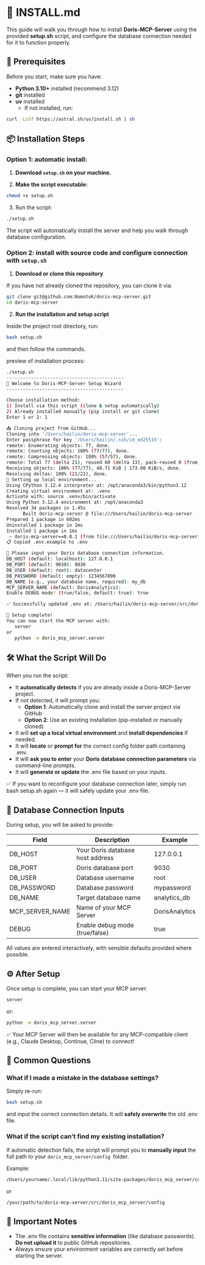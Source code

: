 # **📖 INSTALL.md**

This guide will walk you through how to install **Doris-MCP-Server** using the provided **setup.sh** script, and configure the database connection needed for it to function properly.

## **🚀 Prerequisites**

Before you start, make sure you have:

- **Python 3.10+** installed (recommend 3.12)
- **git** installed
- **uv** installed
	- If not installed, run:

```bash
curl -LsSf https://astral.sh/uv/install.sh | sh
```

## **📦 Installation Steps**

### Option 1: automatic install:

1. **Download `setup.sh` on your machine.**

2. **Make the script executable:**
```bash
chmod +x setup.sh
```

3. Run the script:
```bash
./setup.sh
```

The script will automatically install the server and help you walk through database configuration.

### Option 2: install with source code and configure connection with `setup.sh`

1. **Download or clone this repository**
  
If you have not already cloned the repository, you can clone it via:

```bash
git clone git@github.com:NomotoK/doris-mcp-server.git
cd doris-mcp-server
```

2. **Run the installation and setup script**

Inside the project root directory, run:

```bash
bash setup.sh
```

and then follow the commands.

preview of installation process:

```bash
./setup.sh
-------------------------------------------
🚀 Welcome to Doris-MCP-Server Setup Wizard
-------------------------------------------

Choose installation method:
1) Install via this script (clone & setup automatically)
2) Already installed manually (pip install or git clone)
Enter 1 or 2: 1

📥 Cloning project from GitHub...
Cloning into '/Users/hailin/doris-mcp-server'...
Enter passphrase for key '/Users/hailin/.ssh/id_ed25519': 
remote: Enumerating objects: 77, done.
remote: Counting objects: 100% (77/77), done.
remote: Compressing objects: 100% (57/57), done.
remote: Total 77 (delta 21), reused 60 (delta 13), pack-reused 0 (from 0)
Receiving objects: 100% (77/77), 40.71 KiB | 173.00 KiB/s, done.
Resolving deltas: 100% (21/21), done.
🔧 Setting up local environment...
Using CPython 3.12.4 interpreter at: /opt/anaconda3/bin/python3.12
Creating virtual environment at: .venv
Activate with: source .venv/bin/activate
Using Python 3.12.4 environment at: /opt/anaconda3
Resolved 34 packages in 1.45s
      Built doris-mcp-server @ file:///Users/hailin/doris-mcp-server
Prepared 1 package in 602ms
Uninstalled 1 package in 1ms
Installed 1 package in 1ms
 ~ doris-mcp-server==0.0.1 (from file:///Users/hailin/doris-mcp-server)
📋 Copied .env.example to .env

🔧 Please input your Doris database connection information.
DB_HOST (default: localhost): 127.0.0.1
DB_PORT (default: 9030): 9030
DB_USER (default: root): datacenter
DB_PASSWORD (default: empty): 1234567890
DB_NAME (e.g., your database name, required): my_db
MCP_SERVER_NAME (default: DorisAnalytics): 
Enable DEBUG mode? (true/false, default: true): true

✅ Successfully updated .env at: /Users/hailin/doris-mcp-server/src/doris_mcp_server/config/.env

🚀 Setup complete!
You can now start the MCP server with:
   server
or
   python -m doris_mcp_server.server
```

## **🛠️ What the Script Will Do**

  

When you run the script:

- It **automatically detects** if you are already inside a Doris-MCP-Server project.
- If not detected, it will prompt you:
    - **Option 1**: Automatically clone and install the server project via GitHub
    - **Option 2**: Use an existing installation (pip-installed or manually cloned)
- It will **set up a local virtual environment** and **install dependencies** if needed.
- It will **locate** or **prompt for** the correct config folder path containing .env.
- It will **ask you to enter** your **Doris database connection parameters** via command-line prompts.
- It will **generate or update** the .env file based on your inputs.

✅ If you want to reconfigure your database connection later, simply run bash setup.sh again — it will safely update your .env file.

## **🔧 Database Connection Inputs**

During setup, you will be asked to provide:

|**Field**|**Description**|**Example**|
|---|---|---|
|DB_HOST|Your Doris database host address|127.0.0.1|
|DB_PORT|Doris database port|9030|
|DB_USER|Database username|root|
|DB_PASSWORD|Database password|mypassword|
|DB_NAME|Target database name|analytics_db|
|MCP_SERVER_NAME|Name of your MCP Server|DorisAnalytics|
|DEBUG|Enable debug mode (true/false)|true|
All values are entered interactively, with sensible defaults provided where possible.

## **⚙️ After Setup**

Once setup is complete, you can start your MCP server:

```bash
server
```

or:
```bash
python -m doris_mcp_server.server
```

✅ Your MCP Server will then be available for any MCP-compatible client (e.g., Claude Desktop, Continue, Cline) to connect!

## **💬 Common Questions**

### **What if I made a mistake in the database settings?**

Simply re-run:
```bash
bash setup.sh
```

and input the correct connection details. It will **safely overwrite** the old .env file.

### **What if the script can’t find my existing installation?**

If automatic detection fails, the script will prompt you to **manually input** the full path to your `doris_mcp_server/config `folder.

Example:
```bash
/Users/yourname/.local/lib/python3.11/site-packages/doris_mcp_server/config
```

or
```bash
/your/path/to/doris-mcp-server/src/doris_mcp_server/config
```

## **📢 Important Notes**

- The .env file contains **sensitive information** (like database passwords).
    **Do not upload it** to public GitHub repositories.
- Always ensure your environment variables are correctly set before starting the server.
